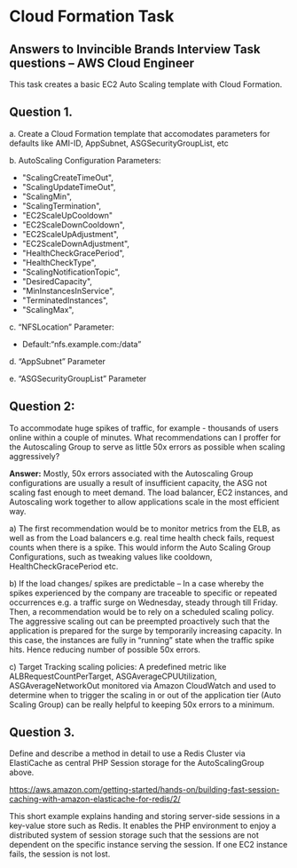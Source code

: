 # Cloud Formation Task

**Answers to Invincible Brands Interview Task questions – AWS Cloud Engineer**
---

This task creates a basic EC2 Auto Scaling template with Cloud Formation. 

Question 1.
---

a. Create a Cloud Formation template that accomodates parameters for defaults like AMI-ID, AppSubnet, ASGSecurityGroupList, etc

b. AutoScaling Configuration Parameters:
- "ScalingCreateTimeOut",
- "ScalingUpdateTimeOut",
- "ScalingMin",
- "ScalingTermination",
- "EC2ScaleUpCooldown"
- "EC2ScaleDownCooldown",
- "EC2ScaleUpAdjustment",
- "EC2ScaleDownAdjustment",
- "HealthCheckGracePeriod",
- "HealthCheckType",
- "ScalingNotificationTopic",
- "DesiredCapacity",
- "MinInstancesInService",
- "TerminatedInstances",
- "ScalingMax",

c. “NFSLocation” Parameter:
- Default:“nfs.example.com:/data”

d. “AppSubnet” Parameter

e. “ASGSecurityGroupList” Parameter





Question 2: 
---

To accommodate huge spikes of traffic, for example - thousands of users online within a couple of minutes. What recommendations can I proffer for the Autoscaling Group to serve as little 50x errors as possible when scaling aggressively?

**Answer:**  Mostly, 50x errors associated with the Autoscaling Group configurations are usually a result of insufficient capacity, the ASG not scaling fast enough to meet demand. The load balancer, EC2 instances, and Autoscaling work together to allow applications scale in the most efficient way.

a)	The first recommendation would be to monitor metrics from the ELB, as well as from the Load balancers e.g. real time health check fails, request counts when there is a spike. This would inform the Auto Scaling Group Configurations, such as tweaking values like cooldown, HealthCheckGracePeriod etc.

b)	If the load changes/ spikes are predictable – In a case whereby the spikes experienced by the company are traceable to specific or repeated occurrences e.g. a traffic surge on Wednesday, steady through till Friday. Then, a recommendation would be to rely on a scheduled scaling policy. The aggressive scaling out can be preempted proactively such that the application is prepared for the surge by temporarily increasing capacity. In this case, the instances are fully in “running” state when the traffic spike hits. Hence reducing number of possible 50x errors.

c)	Target Tracking scaling policies: A predefined metric like ALBRequestCountPerTarget, ASGAverageCPUUtilization, ASGAverageNetworkOut monitored via Amazon CloudWatch and used to determine when to trigger the scaling in or out of the application tier (Auto Scaling Group) can be really helpful to keeping 50x errors to a minimum.



Question 3.
---

Define and describe a method in detail to use a Redis Cluster via ElastiCache as central PHP Session storage for the AutoScalingGroup above.

https://aws.amazon.com/getting-started/hands-on/building-fast-session-caching-with-amazon-elasticache-for-redis/2/

This short example explains handing and storing server-side sessions in a key-value store such as Redis. It enables the PHP environment to enjoy a distributed system of session storage such that the sessions are not dependent on the specific instance serving the session. If one EC2 instance fails, the session is not lost.


